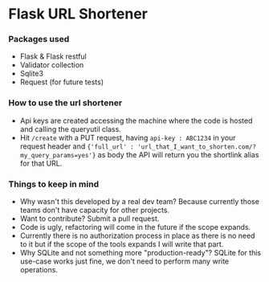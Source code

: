 # Flask URL Shortener

### Packages used
- Flask & Flask restful
- Validator collection
- Sqlite3
- Request (for future tests)

### How to use the url shortener
- Api keys are created accessing the machine where the code is hosted and calling the queryutil class.
- Hit `/create` with a PUT request, having `api-key : ABC1234` in your request header and `{'full_url' : 'url_that_I_want_to_shorten.com/?my_query_params=yes'}` as body the API will return you the shortlink alias for that URL.

### Things to keep in mind
- Why wasn't this developed by a real dev team? Because currently those teams don't have capacity for other projects. 
- Want to contribute? Submit a pull request.
- Code is ugly, refactoring will come in the future if the scope expands.
- Currently there is no authorization process in place as there is no need to it but if the scope of the tools expands I will write that part.
- Why SQLite and not something more "production-ready"? SQLite for this use-case works just fine, we don't need to perform many write operations. 

